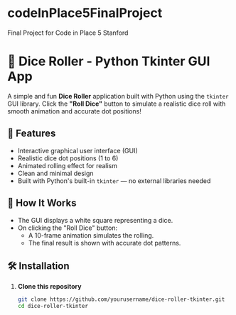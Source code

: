 # codeInPlace5FinalProject
Final Project for Code in Place 5 Stanford 

# 🎲 Dice Roller - Python Tkinter GUI App

A simple and fun **Dice Roller** application built with Python using the `tkinter` GUI library. Click the **"Roll Dice"** button to simulate a realistic dice roll with smooth animation and accurate dot positions!

## 🚀 Features

- Interactive graphical user interface (GUI)
- Realistic dice dot positions (1 to 6)
- Animated rolling effect for realism
- Clean and minimal design
- Built with Python's built-in `tkinter` — no external libraries needed

## 🎯 How It Works

- The GUI displays a white square representing a dice.
- On clicking the "Roll Dice" button:
  - A 10-frame animation simulates the rolling.
  - The final result is shown with accurate dot patterns.

## 🛠️ Installation

1. **Clone this repository**  
   ```bash
   git clone https://github.com/yourusername/dice-roller-tkinter.git
   cd dice-roller-tkinter
